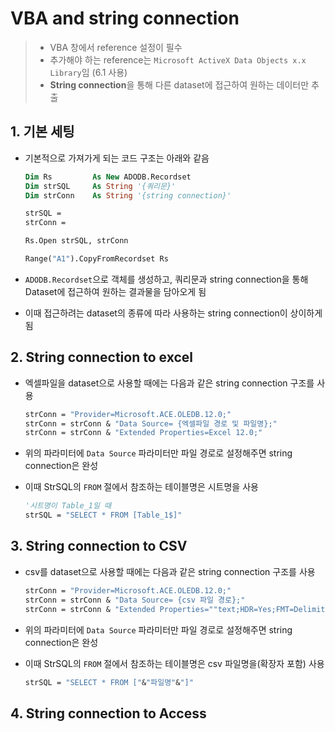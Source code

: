# VBA and string connection

> - VBA 창에서 reference 설정이 필수
> - 추가해야 하는 reference는 `Microsoft ActiveX Data Objects x.x Library`임 (6.1 사용)
> - **String connection**을 통해 다른 dataset에 접근하여 원하는 데이터만 추출

## 1. 기본 세팅

- 기본적으로 가져가게 되는 코드 구조는 아래와 같음

  ```vb
  Dim Rs         As New ADODB.Recordset
  Dim strSQL     As String '{쿼리문}'
  Dim strConn    As String '{string connection}'
  
  strSQL = 
  strConn = 
  
  Rs.Open strSQL, strConn
  
  Range("A1").CopyFromRecordset Rs
  ```

- `ADODB.Recordset`으로 객체를 생성하고, 쿼리문과 string connection을 통해 Dataset에 접근하여 원하는 결과물을 담아오게 됨

- 이때 접근하려는 dataset의 종류에 따라 사용하는 string connection이 상이하게 됨

## 2. String connection to excel

- 엑셀파일을 dataset으로 사용할 때에는 다음과 같은 string connection 구조를 사용

  ```vb
  strConn = "Provider=Microsoft.ACE.OLEDB.12.0;"
  strConn = strConn & "Data Source= {엑셀파일 경로 및 파일명};"
  strConn = strConn & "Extended Properties=Excel 12.0;"
  ```

- 위의 파라미터에 `Data Source` 파라미터만 파일 경로로 설정해주면 string connection은 완성

- 이때 StrSQL의 `FROM` 절에서 참조하는 테이블명은 시트명을 사용

  ```vb	
  '시트명이 Table_1일 때
  strSQL = "SELECT * FROM [Table_1$]"
  ```

## 3. String connection to CSV

- csv를 dataset으로 사용할 때에는 다음과 같은 string connection 구조를 사용

  ```vb
  strConn = "Provider=Microsoft.ACE.OLEDB.12.0;"
  strConn = strConn & "Data Source= {csv 파일 경로};"
  strConn = strConn & "Extended Properties=""text;HDR=Yes;FMT=Delimited"";"
  ```

- 위의 파라미터에 `Data Source` 파라미터만 파일 경로로 설정해주면 string connection은 완성

- 이때 StrSQL의 `FROM` 절에서 참조하는 테이블명은 csv 파일명을(확장자 포함) 사용

  ```vb	
  strSQL = "SELECT * FROM ["&"파일명"&"]"
  ```

## 4. String connection to Access







